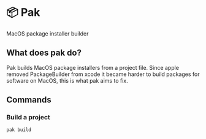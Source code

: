 # 📦 Pak
MacOS package installer builder

## What does pak do?
Pak builds MacOS package installers from a project file. Since apple removed PackageBuilder from xcode it became harder to build packages
for software on MacOS, this is what pak aims to fix.

## Commands

### Build a project
```bash
pak build
```
